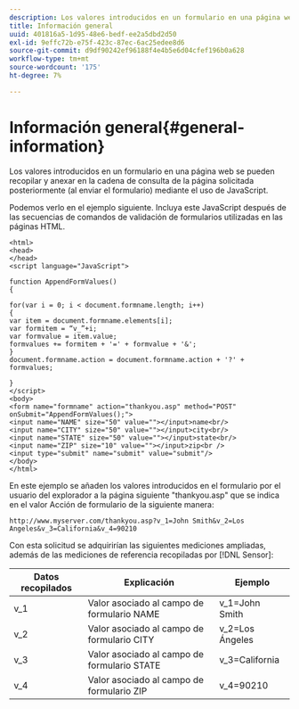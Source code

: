 ```yaml
---
description: Los valores introducidos en un formulario en una página web se pueden recopilar y anexar en la cadena de consulta de la página solicitada posteriormente (al enviar el formulario) mediante el uso de JavaScript.
title: Información general
uuid: 401816a5-1d95-48e6-bedf-ee2a5dbd2d50
exl-id: 9effc72b-e75f-423c-87ec-6ac25edee8d6
source-git-commit: d9df90242ef96188f4e4b5e6d04cfef196b0a628
workflow-type: tm+mt
source-wordcount: '175'
ht-degree: 7%

---
```


# Información general{#general-information}

Los valores introducidos en un formulario en una página web se pueden recopilar y anexar en la cadena de consulta de la página solicitada posteriormente (al enviar el formulario) mediante el uso de JavaScript.

Podemos verlo en el ejemplo siguiente. Incluya este JavaScript después de las secuencias de comandos de validación de formularios utilizadas en las páginas HTML.

```
<html> 
<head> 
</head> 
<script language="JavaScript"> 
 
function AppendFormValues() 
{ 
 
for(var i = 0; i < document.formname.length; i++) 
{ 
var item = document.formname.elements[i]; 
var formitem = “v_”+i; 
var formvalue = item.value; 
formvalues += formitem + '=' + formvalue + '&'; 
} 
document.formname.action = document.formname.action + '?' + formvalues; 
 
} 
</script> 
<body> 
<form name="formname" action="thankyou.asp" method="POST" onSubmit="AppendFormValues();"> 
<input name="NAME" size="50" value=""></input>name<br/> 
<input name="CITY" size="50" value=""></input>city<br/> 
<input name="STATE" size="50" value=""></input>state<br/> 
<input name="ZIP" size="10" value=""></input>zip<br /> 
<input type="submit" name="submit" value="submit"/> 
</body> 
</html> 
```

En este ejemplo se añaden los valores introducidos en el formulario por el usuario del explorador a la página siguiente &quot;thankyou.asp&quot; que se indica en el valor Acción de formulario de la siguiente manera:

```
http://www.myserver.com/thankyou.asp?v_1=John Smith&v_2=Los Angeles&v_3=California&v_4=90210
```

Con esta solicitud se adquirirían las siguientes mediciones ampliadas, además de las mediciones de referencia recopiladas por [!DNL Sensor]:

| Datos recopilados | Explicación | Ejemplo |
|---|---|---|
| v_1 | Valor asociado al campo de formulario NAME | v_1=John Smith |
| v_2 | Valor asociado al campo de formulario CITY | v_2=Los Ángeles |
| v_3 | Valor asociado al campo de formulario STATE | v_3=California |
| v_4 | Valor asociado al campo de formulario ZIP | v_4=90210 |
